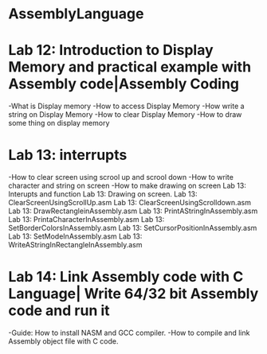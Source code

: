 # AssemblyLanguage
# Lab 12:  Introduction to Display Memory and practical example with Assembly code|Assembly Coding
-What is Display memory
-How to access Display Memory
-How write a string on Display Memory
-How to clear Display Memory
-How to draw some thing on display memory

# Lab 13: interrupts
-How to clear screen using scrool up and scrool down 
-How to write character and string on screen 
-How to make drawing on screen 
Lab 13: Interupts and function 
Lab 13: Drawing on screen. 
Lab 13: ClearScreenUsingScrollUp.asm
Lab 13: ClearScreenUsingScrolldown.asm
Lab 13: DrawRectangleinAssembly.asm
Lab 13: PrintAStringInAssembly.asm
Lab 13: PrintaCharacterInAssembly.asm
Lab 13: SetBorderColorsInAssembly.asm
Lab 13: SetCursorPositionInAssembly.asm
Lab 13: SetModeInAssembly.asm
Lab 13: WriteAStringInRectangleInAssembly.asm
# Lab 14: Link Assembly code with C Language| Write 64/32 bit Assembly code and run it
-Guide: How to install NASM and GCC compiler.
-How to compile and link Assembly object file with C code.


